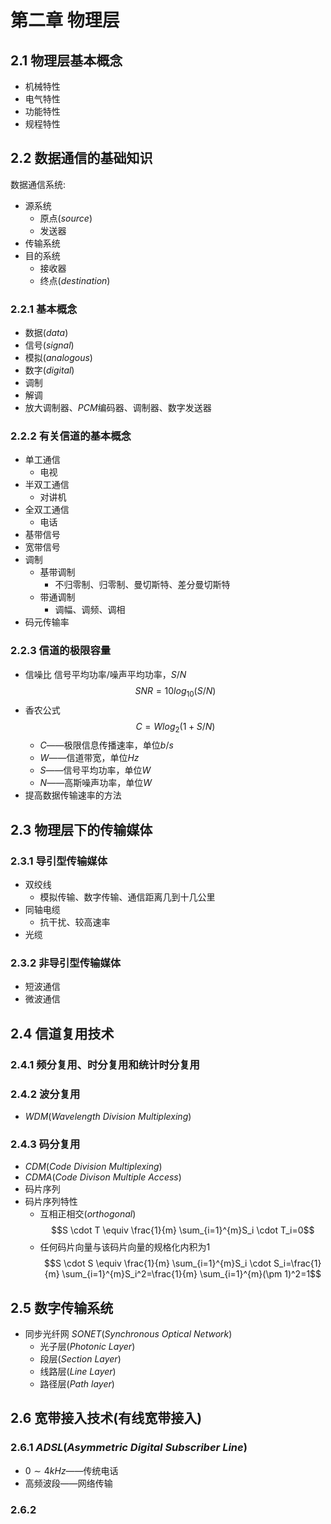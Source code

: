 # 第二章 物理层
## 2.1 物理层基本概念
- 机械特性
- 电气特性
- 功能特性
- 规程特性
## 2.2 数据通信的基础知识
数据通信系统:

- 源系统
	- 原点($source$)
	- 发送器
- 传输系统
- 目的系统
	- 接收器
	- 终点($destination$)
### 2.2.1 基本概念
- 数据($data$)
- 信号($signal$)
- 模拟($analogous$)
- 数字($digital$)
- 调制
- 解调
- 放大调制器、$PCM$编码器、调制器、数字发送器
### 2.2.2 有关信道的基本概念
- 单工通信
	- 电视
- 半双工通信
	- 对讲机
- 全双工通信
	- 电话
- 基带信号
- 宽带信号
- 调制
	-  基带调制
		- 不归零制、归零制、曼切斯特、差分曼切斯特
	- 带通调制
		- 调幅、调频、调相
- 码元传输率
### 2.2.3 信道的极限容量
- 信噪比
信号平均功率/噪声平均功率，$S/N$
$$SNR=10log_{10}(S/N)$$
- 香农公式
$$C=Wlog_2(1+S/N)$$
	- $C$——极限信息传播速率，单位$b/s$
	- $W$——信道带宽，单位$Hz$
	- $S$——信号平均功率，单位$W$
	- $N$——高斯噪声功率，单位$W$
- 提高数据传输速率的方法
## 2.3 物理层下的传输媒体
### 2.3.1 导引型传输媒体
- 双绞线
	- 模拟传输、数字传输、通信距离几到十几公里
- 同轴电缆
	- 抗干扰、较高速率
- 光缆
### 2.3.2 非导引型传输媒体
- 短波通信  
- 微波通信
## 2.4 信道复用技术
### 2.4.1 频分复用、时分复用和统计时分复用
### 2.4.2 波分复用
-  $WDM$($Wavelength\ Division\ Multiplexing$)
### 2.4.3 码分复用
- $CDM$($Code\ Division\ Multiplexing$)
- $CDMA$($Code\ Divison\ Multiple\ Access$)
- 码片序列
- 码片序列特性
	- 互相正相交($orthogonal$)
	$$S \cdot T \equiv \frac{1}{m} \sum_{i=1}^{m}S_i \cdot T_i=0$$
	- 任何码片向量与该码片向量的规格化内积为$1$
	$$S \cdot S \equiv \frac{1}{m} \sum_{i=1}^{m}S_i \cdot S_i=\frac{1}{m} \sum_{i=1}^{m}S_i^2=\frac{1}{m} \sum_{i=1}^{m}(\pm 1)^2=1$$
## 2.5 数字传输系统
- 同步光纤网 $SONET$($Synchronous\ Optical\ Network$)
	- 光子层($Photonic\ Layer$)
	- 段层($Section\ Layer$)
	- 线路层($Line\ Layer$)
	- 路径层($Path\ layer$)
## 2.6 宽带接入技术(有线宽带接入)
### 2.6.1 $ADSL$($Asymmetric\ Digital\ Subscriber\ Line$)
- $0\sim 4kHz$——传统电话
- 高频波段——网络传输
### 2.6.2 

<!--stackedit_data:
eyJoaXN0b3J5IjpbMTUyNTc4MTI1LC0yMDg0ODI4NzI2LDE3OD
IyMjQ4NjZdfQ==
-->